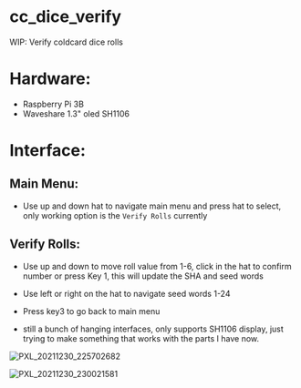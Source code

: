 # cc_dice_verify
WIP: Verify coldcard dice rolls

# Hardware:
  - Raspberry Pi 3B
  - Waveshare 1.3" oled SH1106
 
# Interface:
## Main Menu: 
  - Use up and down hat to navigate main menu and press hat to select, only working option is the `Verify Rolls` currently
## Verify Rolls:
  - Use up and down to move roll value from 1-6, click in the hat to confirm number or press Key 1, this will update the SHA and seed words
  - Use left or right on the hat to navigate seed words 1-24
  - Press key3 to go back to main menu

- still a bunch of hanging interfaces, only supports SH1106 display, just trying to make something that works with the parts I have now. 

![PXL_20211230_225702682](https://user-images.githubusercontent.com/58019185/147793720-fbaf812f-9e27-410a-ade2-1cbcbba0340f.jpg)

![PXL_20211230_230021581](https://user-images.githubusercontent.com/58019185/147793722-77497ad9-078c-4b2d-9332-0b57428045c0.jpg)

